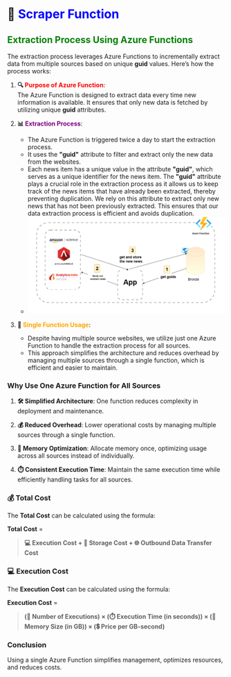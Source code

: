 # 🌟<font color="blue"> Scraper Function</font>

## <font color="green">Extraction Process Using Azure Functions</font>

The extraction process leverages Azure Functions to incrementally extract data from multiple sources based on unique **guid** values. Here’s how the process works:

1. **🔍<font color="red"> Purpose of Azure Function</font>**:  
   The Azure Function is designed to extract data every time new information is available. It ensures that only new data is fetched by utilizing unique **guid** attributes.

2. **📊<font color="purple"> Extraction Process</font>**:  
   - The Azure Function is triggered twice a day to start the extraction process.  
   - It uses the **"guid"** attribute to filter and extract only the new data from the websites.  
   - Each news item has a unique value in the attribute **"guid"**, which serves as a unique identifier for the news item. The **"guid"** attribute plays a crucial role in the extraction process as it allows us to keep track of the news items that have already been extracted, thereby preventing duplication. We rely on this attribute to extract only new news that has not been previously extracted. This ensures that our data extraction process is efficient and avoids duplication.
   - ![Extraction-Process](../../images/Extraction-Process.png)  

3. **🔗<font color="orange"> Single Function Usage</font>**:  
   - Despite having multiple source websites, we utilize just one Azure Function to handle the extraction process for all sources.  
   - This approach simplifies the architecture and reduces overhead by managing multiple sources through a single function, which is efficient and easier to maintain.

### Why Use One Azure Function for All Sources

1. **🛠️ Simplified Architecture**: One function reduces complexity in deployment and maintenance.
  
2. **💰 Reduced Overhead**: Lower operational costs by managing multiple sources through a single function.
  
3. **🧠 Memory Optimization**: Allocate memory once, optimizing usage across all sources instead of individually.
  
4. **⏱️ Consistent Execution Time**: Maintain the same execution time while efficiently handling tasks for all sources.

### 💰 Total Cost

The **Total Cost** can be calculated using the formula:

**Total Cost** =  
> **💻 Execution Cost + 💾 Storage Cost + 🌐 Outbound Data Transfer Cost**

### 💻 Execution Cost

The **Execution Cost** can be calculated using the formula:

**Execution Cost** =  
> **(🔢 Number of Executions) × (⏱️ Execution Time (in seconds)) × (💾 Memory Size (in GB)) × (💲 Price per GB-second)**

### Conclusion

Using a single Azure Function simplifies management, optimizes resources, and reduces costs.